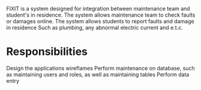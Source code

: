 FIXIT is a system designed for integration between maintenance team and student's in residence. 
The system allows maintenance team to check faults or damages online. The system allows students to report faults and damage in residence
Such as plumbing, any abnormal electric current and e.t.c.
# Responsibilities
Design the applications wireflames
Perform maintenance on database, such as maintaining users and roles, as well as maintaining tables
Perform data entry
